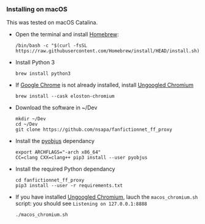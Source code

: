 ### Installing on macOS
This was tested on macOS Catalina.

* Open the terminal and install [Homebrew](https://brew.sh/):
  ```
  /bin/bash -c "$(curl -fsSL https://raw.githubusercontent.com/Homebrew/install/HEAD/install.sh)"
  ```

* Install Python 3
  ```
  brew install python3
  ```

* If [Google Chrome](https://www.google.com/chrome/) is not already installed, install [Ungoogled Chromium](https://github.com/Eloston/ungoogled-chromium)
  ```
  brew install --cask eloston-chromium
  ```

* Download the software in ~/Dev
  ```
  mkdir ~/Dev
  cd ~/Dev
  git clone https://github.com/nsapa/fanfictionnet_ff_proxy
  ```

* Install the [pyobjus](https://github.com/kivy/pyobjus) dependancy 
  ```
  export ARCHFLAGS="-arch x86_64"
  CC=clang CXX=clang++ pip3 install --user pyobjus
  ```

* Install the required Python dependancy
  ```
  cd fanfictionnet_ff_proxy
  pip3 install --user -r requirements.txt 
  ```

* If you have installed [Ungoogled Chromium](https://github.com/Eloston/ungoogled-chromium), lauch the `macos_chromium.sh` script: you should see `Listening on 127.0.0.1:8888`
  ```
  ./macos_chromium.sh 
  ```
